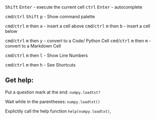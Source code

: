<kbd>Shift</kbd> <kbd>Enter</kbd> - execute the current cell
<kbd>ctrl</kbd> <kbd>Enter</kbd>  - autocomplete

<kbd>cmd</kbd>/<kbd>ctrl</kbd> <kbd>Shift</kbd> <kbd>p</kbd> - Show command palette

<kbd>cmd</kbd>/<kbd>ctrl</kbd> <kbd>m</kbd> then <kbd>a</kbd> - insert a cell above
<kbd>cmd</kbd>/<kbd>ctrl</kbd> <kbd>m</kbd> then <kbd>b</kbd> - insert a cell below 

<kbd>cmd</kbd>/<kbd>ctrl</kbd> <kbd>m</kbd> then <kbd>y</kbd> - convert to a Code/	Python Cell
<kbd>cmd</kbd>/<kbd>ctrl</kbd> <kbd>m</kbd> then <kbd>m</kbd> - convert to a Markdown Cell

<kbd>cmd</kbd>/<kbd>ctrl</kbd> <kbd>m</kbd> then <kbd>l</kbd> - Show Line Numbers

<kbd>cmd</kbd>/<kbd>ctrl</kbd> <kbd>m</kbd> then <kbd>h</kbd> - See Shortcuts

## Get help:
Put a question mark at the end: `numpy.loadtxt?`

Wait while in the parentheses: `numpy.loadtxt()`

Explictily call the help function `help(numpy.loadtxt)`,
